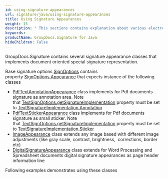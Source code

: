 ```yaml
---
id: using-signature-appearances
url: signature/java/using-signature-appearances
title: Using Signature Appearances
weight: 15
description: " This sections contains explanation about various electronic signature visual appearances on document page."
keywords: 
productName: GroupDocs.Signature for Java
hideChildren: False
---
```

GroupDocs.Signature contains several signature appearance classes that implements document oriented special signature representation.

Base signature options [SignOptions](https://apireference.groupdocs.com/net/signature/groupdocs.signature.options/signoptions) contains property [SignOptions.Appearance](https://apireference.groupdocs.com/net/signature/groupdocs.signature.options/signoptions/properties/appearance) that expects instance of the following classes

*   [PdfTextAnnotationAppearance](https://apireference.groupdocs.com/net/signature/groupdocs.signature.options.appearances/pdftextannotationappearance) class implements for Pdf documents signature as annotation area. Note that [TextSignOptions.getSignatureImplementation](https://apireference.groupdocs.com/signature/java/com.groupdocs.signature.options.sign/TextSignOptions#getSignatureImplementation()) property must be set to [TextSignatureImplementation.Annotation](https://apireference.groupdocs.com/signature/java/com.groupdocs.signature.domain.enums/TextSignatureImplementation)
*   [PdfTextStickerAppearance](https://apireference.groupdocs.com/net/signature/groupdocs.signature.options.appearances/pdftextstickerappearance) class implements for Pdf documents signature as small sticker. Note that [TextSignOptions.getSignatureImplementation](https://apireference.groupdocs.com/signature/java/com.groupdocs.signature.options.sign/TextSignOptions#getSignatureImplementation()) property must be set to [TextSignatureImplementation.Sticker](https://apireference.groupdocs.com/signature/java/com.groupdocs.signature.domain.enums/TextSignatureImplementation)
*   [ImageAppearance](https://apireference.groupdocs.com/signature/java/com.groupdocs.signature.options.appearances/ImageAppearance) class extends any image based with different image adjustments (like gray scale, contrast, brightness,  corrections, border etc)
*   [DigitalSignatureAppearance](https://apireference.groupdocs.com/net/signature/groupdocs.signature.options.appearances/digitalsignatureappearance) class extends for Word Processing and Spreadsheet documents digital signature appearances as page header information line
    

Following examples demonstrates using these classes
